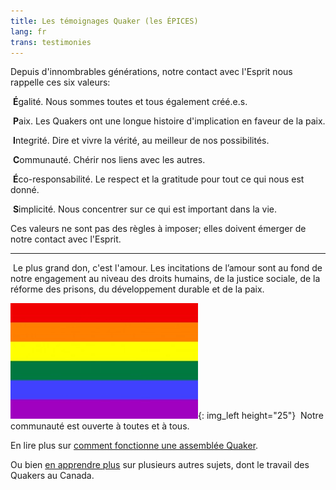 ```yaml
---
title: Les témoignages Quaker (les ÉPICES)
lang: fr
trans: testimonies
---
```

Depuis d'innombrables générations, notre contact avec l'Esprit nous rappelle ces six valeurs:

<i class="fab fa-creative-commons-nd fa-fw fa-2x color-1-dark-text down_a_bit_more"></i> &nbsp;<b>É</b>galité. Nous sommes toutes et tous également créé.e.s.

<i class="fas fa-dove fa-fw fa-2x color-1-light-text down_a_bit_more"></i> &nbsp;<b>P</b>aix. Les Quakers ont une longue histoire d'implication en faveur de la paix. 

<i class="fas fa-handshake fa-fw fa-2x color-1-dark-text down_a_bit_more"></i> &nbsp;<b>I</b>ntegrité. Dire et vivre la vérité, au meilleur de nos possibilités.

<i class="fas fa-comments fa-fw fa-2x color-1-text down_a_bit_more"></i> &nbsp;<b>C</b>ommunauté. Chérir nos liens avec les autres.

<i class="fab fa-pagelines fa-fw fa-2x down_a_bit_more" style="color: darkgreen;"></i>  &nbsp;<b>É</b>co-responsabilité. Le respect et la gratitude pour tout ce qui nous est donné.

<i class="far fa-circle fa-fw fa-2x color-1-text down_a_bit_more"></i> &nbsp;<b>S</b>implicité. Nous concentrer sur ce qui est important dans la vie.
<br>

Ces valeurs ne sont pas des règles à imposer; elles doivent émerger de notre contact avec l'Esprit.

*************

<i class="fas fa-heart fa-fw fa-2x down_a_bit_more" style="color: indianred;"></i> &nbsp;Le plus grand don, c'est l'amour. Les incitations de l’amour sont au fond de notre engagement au niveau des droits humains, de la justice sociale, de la réforme des prisons, du développement durable et de la paix.
  
![](/assets/images/Rainbow-Flag.jpg){: img_left height="25"} &nbsp;Notre communauté est ouverte à toutes et à tous.

En lire plus sur [comment fonctionne une assemblée Quaker](/a_propos).

Ou bien [en apprendre plus](/liens_histoire) sur plusieurs autres sujets, dont le travail des Quakers au Canada.
